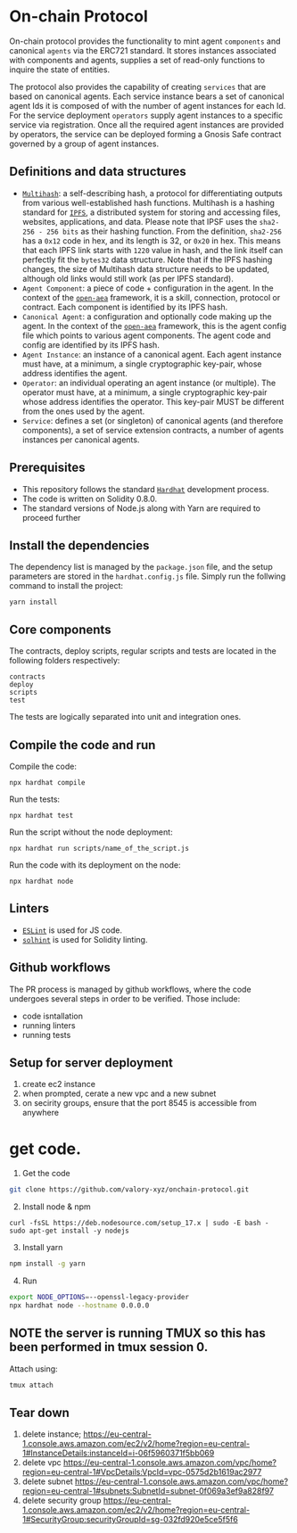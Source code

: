 # On-chain Protocol
On-chain protocol provides the functionality to mint agent `components` and canonical `agents` via the ERC721 standard.
It stores instances associated with components and agents, supplies a set of read-only functions to inquire the state
of entities.

The protocol also provides the capability of creating `services` that are based on canonical agents. Each service
instance bears a set of canonical agent Ids it is composed of with the number of agent instances for each Id. For the
service deployment `operators` supply agent instances to a specific service via registration. Once all the required
agent instances are provided by operators, the service can be deployed forming a Gnosis Safe contract governed by
a group of agent instances.

## Definitions and data structures
- [`Multihash`](https://multiformats.io/multihash/): a self-describing hash, a protocol for differentiating outputs
from various well-established hash functions. Multihash is a hashing standard for [`IPFS`](https://docs.ipfs.io/concepts/what-is-ipfs/),
a distributed system for storing and accessing files, websites, applications, and data. Please note that IPSF uses the
`sha2-256 - 256 bits` as their hashing function. From the definition, `sha2-256` has a `0x12` code in hex, and its
length is 32, or `0x20` in hex. This means that each IPFS link starts with `1220` value in hash, and the link itself
can perfectly fit the `bytes32` data structure. Note that if the IPFS hashing changes, the size of Multihash data
structure needs to be updated, although old links would still work (as per IPFS standard).
- `Agent Component`: a piece of code + configuration in the agent. In the context of the [`open-aea`](https://github.com/valory-xyz/open-aea)
framework, it is a skill, connection, protocol or contract. Each component is identified by its IPFS hash.
- `Canonical Agent`: a configuration and optionally code making up the agent. In the context of the [`open-aea`](https://github.com/valory-xyz/open-aea)
framework, this is the agent config file which points to various agent components. The agent code and config are
identified by its IPFS hash.
- `Agent Instance`: an instance of a canonical agent. Each agent instance must have, at a minimum, a single
cryptographic key-pair, whose address identifies the agent.
- `Operator`: an individual operating an agent instance (or multiple). The operator must have, at a minimum, a single 
cryptographic key-pair whose address identifies the operator. This key-pair MUST be different from the ones used
by the agent.
- `Service`: defines a set (or singleton) of canonical agents (and therefore components), a set of service extension
contracts, a number of agents instances per canonical agents.



## Prerequisites
- This repository follows the standard [`Hardhat`](https://hardhat.org/tutorial/) development process.
- The code is written on Solidity 0.8.0.
- The standard versions of Node.js along with Yarn are required to proceed further

## Install the dependencies
The dependency list is managed by the `package.json` file,
and the setup parameters are stored in the `hardhat.config.js` file.
Simply run the follwing command to install the project:
```
yarn install
```

## Core components
The contracts, deploy scripts, regular scripts and tests are located in the following folders respectively:
```
contracts
deploy
scripts
test
```
The tests are logically separated into unit and integration ones.

## Compile the code and run
Compile the code:
```
npx hardhat compile
```
Run the tests:
```
npx hardhat test
```
Run the script without the node deployment:
```
npx hardhat run scripts/name_of_the_script.js
```
Run the code with its deployment on the node:
```
npx hardhat node
```

## Linters
- [`ESLint`](https://eslint.org) is used for JS code.
- [`solhint`](https://github.com/protofire/solhint) is used for Solidity linting.

## Github workflows
The PR process is managed by github workflows, where the code undergoes
several steps in order to be verified. Those include:
- code isntallation
- running linters
- running tests

## Setup for server deployment
1. create ec2 instance
2. when prompted, cerate a new vpc and a new subnet
3. on secirity groups, ensure that the port 8545 is accessible from anywhere

# get code.
1. Get the code
```bash
git clone https://github.com/valory-xyz/onchain-protocol.git
```
2. Install node & npm
```
curl -fsSL https://deb.nodesource.com/setup_17.x | sudo -E bash -
sudo apt-get install -y nodejs
```
3. Install yarn
```bash
npm install -g yarn
```
4. Run 
```bash
export NODE_OPTIONS=--openssl-legacy-provider
npx hardhat node --hostname 0.0.0.0
```
## NOTE the server is running TMUX so this has been performed in tmux session 0. 
Attach using:
```bash
tmux attach
```

## Tear down
1. delete instance;
    https://eu-central-1.console.aws.amazon.com/ec2/v2/home?region=eu-central-1#InstanceDetails:instanceId=i-06f5960371f5bb069
2. delete vpc 
   https://eu-central-1.console.aws.amazon.com/vpc/home?region=eu-central-1#VpcDetails:VpcId=vpc-0575d2b1619ac2977
3. delete subnet
    https://eu-central-1.console.aws.amazon.com/vpc/home?region=eu-central-1#subnets:SubnetId=subnet-0f069a3ef9a828f97
4. delete security group
    https://eu-central-1.console.aws.amazon.com/ec2/v2/home?region=eu-central-1#SecurityGroup:securityGroupId=sg-032fd920e5ce5f5f6
